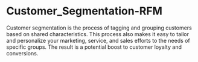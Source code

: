 # Customer_Segmentation-RFM
Customer segmentation is the process of tagging and grouping customers based on shared characteristics. This process also makes it easy to tailor and personalize your marketing, service, and sales efforts to the needs of specific groups. The result is a potential boost to customer loyalty and conversions.
